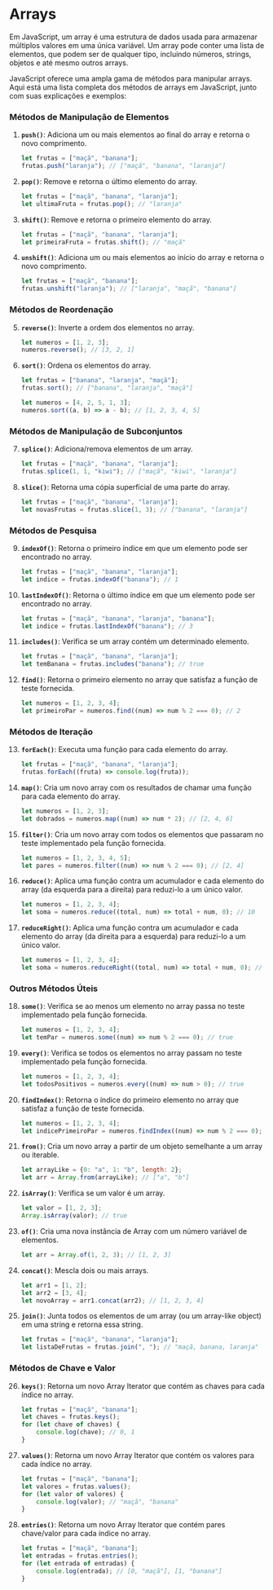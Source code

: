 # Arrays

Em JavaScript, um array é uma estrutura de dados usada para armazenar múltiplos valores em uma única variável. Um array pode conter uma lista de elementos, que podem ser de qualquer tipo, incluindo números, strings, objetos e até mesmo outros arrays.



JavaScript oferece uma ampla gama de métodos para manipular arrays. Aqui está uma lista completa dos métodos de arrays em JavaScript, junto com suas explicações e exemplos:

### Métodos de Manipulação de Elementos

1. **`push()`**: Adiciona um ou mais elementos ao final do array e retorna o novo comprimento.
    ```javascript
    let frutas = ["maçã", "banana"];
    frutas.push("laranja"); // ["maçã", "banana", "laranja"]
    ```

2. **`pop()`**: Remove e retorna o último elemento do array.
    ```javascript
    let frutas = ["maçã", "banana", "laranja"];
    let ultimaFruta = frutas.pop(); // "laranja"
    ```

3. **`shift()`**: Remove e retorna o primeiro elemento do array.
    ```javascript
    let frutas = ["maçã", "banana", "laranja"];
    let primeiraFruta = frutas.shift(); // "maçã"
    ```

4. **`unshift()`**: Adiciona um ou mais elementos ao início do array e retorna o novo comprimento.
    ```javascript
    let frutas = ["maçã", "banana"];
    frutas.unshift("laranja"); // ["laranja", "maçã", "banana"]
    ```

### Métodos de Reordenação

5. **`reverse()`**: Inverte a ordem dos elementos no array.
    ```javascript
    let numeros = [1, 2, 3];
    numeros.reverse(); // [3, 2, 1]
    ```

6. **`sort()`**: Ordena os elementos do array.
    ```javascript
    let frutas = ["banana", "laranja", "maçã"];
    frutas.sort(); // ["banana", "laranja", "maçã"]

    let numeros = [4, 2, 5, 1, 3];
    numeros.sort((a, b) => a - b); // [1, 2, 3, 4, 5]
    ```

### Métodos de Manipulação de Subconjuntos

7. **`splice()`**: Adiciona/remova elementos de um array.
    ```javascript
    let frutas = ["maçã", "banana", "laranja"];
    frutas.splice(1, 1, "kiwi"); // ["maçã", "kiwi", "laranja"]
    ```

8. **`slice()`**: Retorna uma cópia superficial de uma parte do array.
    ```javascript
    let frutas = ["maçã", "banana", "laranja"];
    let novasFrutas = frutas.slice(1, 3); // ["banana", "laranja"]
    ```

### Métodos de Pesquisa

9. **`indexOf()`**: Retorna o primeiro índice em que um elemento pode ser encontrado no array.
    ```javascript
    let frutas = ["maçã", "banana", "laranja"];
    let indice = frutas.indexOf("banana"); // 1
    ```

10. **`lastIndexOf()`**: Retorna o último índice em que um elemento pode ser encontrado no array.
    ```javascript
    let frutas = ["maçã", "banana", "laranja", "banana"];
    let indice = frutas.lastIndexOf("banana"); // 3
    ```

11. **`includes()`**: Verifica se um array contém um determinado elemento.
    ```javascript
    let frutas = ["maçã", "banana", "laranja"];
    let temBanana = frutas.includes("banana"); // true
    ```

12. **`find()`**: Retorna o primeiro elemento no array que satisfaz a função de teste fornecida.
    ```javascript
    let numeros = [1, 2, 3, 4];
    let primeiroPar = numeros.find((num) => num % 2 === 0); // 2
    ```

### Métodos de Iteração

13. **`forEach()`**: Executa uma função para cada elemento do array.
    ```javascript
    let frutas = ["maçã", "banana", "laranja"];
    frutas.forEach((fruta) => console.log(fruta));
    ```

14. **`map()`**: Cria um novo array com os resultados de chamar uma função para cada elemento do array.
    ```javascript
    let numeros = [1, 2, 3];
    let dobrados = numeros.map((num) => num * 2); // [2, 4, 6]
    ```

15. **`filter()`**: Cria um novo array com todos os elementos que passaram no teste implementado pela função fornecida.
    ```javascript
    let numeros = [1, 2, 3, 4, 5];
    let pares = numeros.filter((num) => num % 2 === 0); // [2, 4]
    ```

16. **`reduce()`**: Aplica uma função contra um acumulador e cada elemento do array (da esquerda para a direita) para reduzi-lo a um único valor.
    ```javascript
    let numeros = [1, 2, 3, 4];
    let soma = numeros.reduce((total, num) => total + num, 0); // 10
    ```

17. **`reduceRight()`**: Aplica uma função contra um acumulador e cada elemento do array (da direita para a esquerda) para reduzi-lo a um único valor.
    ```javascript
    let numeros = [1, 2, 3, 4];
    let soma = numeros.reduceRight((total, num) => total + num, 0); // 10
    ```

### Outros Métodos Úteis

18. **`some()`**: Verifica se ao menos um elemento no array passa no teste implementado pela função fornecida.
    ```javascript
    let numeros = [1, 2, 3, 4];
    let temPar = numeros.some((num) => num % 2 === 0); // true
    ```

19. **`every()`**: Verifica se todos os elementos no array passam no teste implementado pela função fornecida.
    ```javascript
    let numeros = [1, 2, 3, 4];
    let todosPositivos = numeros.every((num) => num > 0); // true
    ```

  

20. **`findIndex()`**: Retorna o índice do primeiro elemento no array que satisfaz a função de teste fornecida.
    ```javascript
    let numeros = [1, 2, 3, 4];
    let indicePrimeiroPar = numeros.findIndex((num) => num % 2 === 0); // 1
    ```

21. **`from()`**: Cria um novo array a partir de um objeto semelhante a um array ou iterable.
    ```javascript
    let arrayLike = {0: "a", 1: "b", length: 2};
    let arr = Array.from(arrayLike); // ["a", "b"]
    ```

22. **`isArray()`**: Verifica se um valor é um array.
    ```javascript
    let valor = [1, 2, 3];
    Array.isArray(valor); // true
    ```

23. **`of()`**: Cria uma nova instância de Array com um número variável de elementos.
    ```javascript
    let arr = Array.of(1, 2, 3); // [1, 2, 3]
    ```

24. **`concat()`**: Mescla dois ou mais arrays.
    ```javascript
    let arr1 = [1, 2];
    let arr2 = [3, 4];
    let novoArray = arr1.concat(arr2); // [1, 2, 3, 4]
    ```

25. **`join()`**: Junta todos os elementos de um array (ou um array-like object) em uma string e retorna essa string.
    ```javascript
    let frutas = ["maçã", "banana", "laranja"];
    let listaDeFrutas = frutas.join(", "); // "maçã, banana, laranja"
    ```

### Métodos de Chave e Valor

26. **`keys()`**: Retorna um novo Array Iterator que contém as chaves para cada índice no array.
    ```javascript
    let frutas = ["maçã", "banana"];
    let chaves = frutas.keys();
    for (let chave of chaves) {
        console.log(chave); // 0, 1
    }
    ```

27. **`values()`**: Retorna um novo Array Iterator que contém os valores para cada índice no array.
    ```javascript
    let frutas = ["maçã", "banana"];
    let valores = frutas.values();
    for (let valor of valores) {
        console.log(valor); // "maçã", "banana"
    }
    ```

28. **`entries()`**: Retorna um novo Array Iterator que contém pares chave/valor para cada índice no array.
    ```javascript
    let frutas = ["maçã", "banana"];
    let entradas = frutas.entries();
    for (let entrada of entradas) {
        console.log(entrada); // [0, "maçã"], [1, "banana"]
    }
    ```

